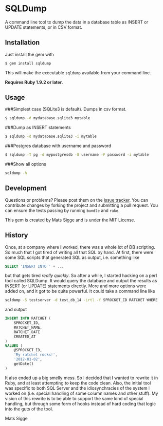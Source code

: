 # SQLDump

A command line tool to dump the data in a database table as INSERT or UPDATE statements, or in CSV format.

## Installation

Just install the gem with

```bash
$ gem install sqldump
```

This will make the executable `sqldump` available from your command line.

**Requires Ruby 1.9.2 or later.**

## Usage

###Simplest case (SQLite3 is default). Dumps in csv format.

```bash
$ sqldump -d mydatabase.sqlite3 mytable
```

###Dump as INSERT statements

```bash
$ sqldump -d mydatabase.sqlite3 -i mytable
```

###Postgres database with username and password

```bash
$ sqldump -T pg -d mypostgresdb -U username -P password -i mytable
```

###Show all options

```bash
sqldump -h
```

## Development

Questions or problems? Please post them on the [issue tracker](https://github.com/matssigge/sqldump/issues). You can contribute changes by forking the project and submitting a pull request. You can ensure the tests passing by running `bundle` and `rake`.

This gem is created by Mats Sigge and is under the MIT License.

## History

Once, at a company where I worked, there was a whole lot of DB scripting. So much that I got tired of writing all that SQL by hand. At first, there were some SQL scripts that generated SQL as output, i.e. something like 

```SQL
SELECT 'INSERT INTO ' + ... 
```

but that gets tired *really quickly*. So after a while, I started hacking on a perl tool called SQLDump. It would query the database and output the results as INSERT (or UPDATE) statements directly. More and more options were added on, and it got to be quite powerful. It could take a command line like

```bash
sqldump -S testserver -d test_db_14 -irtl -f SPROCKET_ID RATCHET WHERE RATCHET_DATE = '2012-01-02'
```

and output

```SQL
INSERT INTO RATCHET (
	SPROCKET_ID,
	RATCHET_NAME,
	RATCHET_DATE
	CREATED_AT
)
VALUES (
	@SPROCKET_ID,
	'My ratchet rocks!',
	'2012-01-02',
	getDate()
)
```

It also ended up a big smelly mess. So I decided that I wanted to rewrite it in Ruby, and at least attempting to keep the code clean. Also, the initial tool was specific to both SQL Server and the idiosynchracies of the system I worked on (i.e. special handling of some column names and other stuff). My vision of this rewrite is to be able to support the same kind of special handling, but through some form of hooks instead of hard coding that logic into the guts of the tool. 

Mats Sigge
